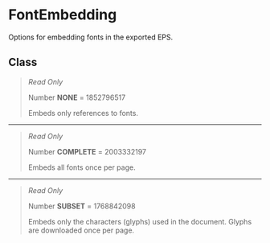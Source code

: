 # FontEmbedding
Options for embedding fonts in the exported EPS.

## Class
> *Read Only* 
> 
> Number **NONE** = 1852796517
> 
> Embeds only references to fonts.
*** 
> *Read Only* 
> 
> Number **COMPLETE** = 2003332197
> 
> Embeds all fonts once per page.
*** 
> *Read Only* 
> 
> Number **SUBSET** = 1768842098
> 
> Embeds only the characters (glyphs) used in the document. Glyphs are downloaded once per page.

